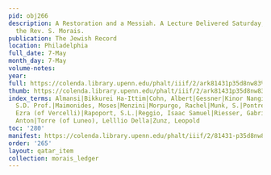 ```yaml
---
pid: obj266
description: A Restoration and a Messiah. A Lecture Delivered Saturday, May 1st, by
  the Rev. S. Morais.
publication: The Jewish Record
location: Philadelphia
full_date: 7-May
month_day: 7-May
volume-notes:
year:
full: https://colenda.library.upenn.edu/phalt/iiif/2/ark81431p35d8nw83%2FSHA256E-s8546616--109f41cf98049b2b2728f1b8175fc2019e2d994791426c1f201e678f8ed5303b.jpeg/full/3500,/0/default.jpg
thumb: https://colenda.library.upenn.edu/phalt/iiif/2/ark81431p35d8nw83%2FSHA256E-s8546616--109f41cf98049b2b2728f1b8175fc2019e2d994791426c1f201e678f8ed5303b.jpeg/full/!200,200/0/default.jpg
index_terms: Almansi|Bikkurei Ha-Ittim|Cohn, Albert|Gessner|Kinor Nangim|Lessing|Luzzatto,
  S.D. Prof.|Maimonides, Moses|Menzini|Morpurgo, Rachel|Munk, S.|Pontremoli, Prof.
  Ezra (of Vercelli)|Rapoport, S.L.|Reggio, Isaac Samuel|Riesser, Gabriel|Sachs, Michael|Schmid,
  Anton|Torre (of Luneo), Lelllio Della|Zunz, Leopold
toc: '280'
manifest: https://colenda.library.upenn.edu/phalt/iiif/2/81431-p35d8nw83/manifest
order: '265'
layout: qatar_item
collection: morais_ledger
---
```

